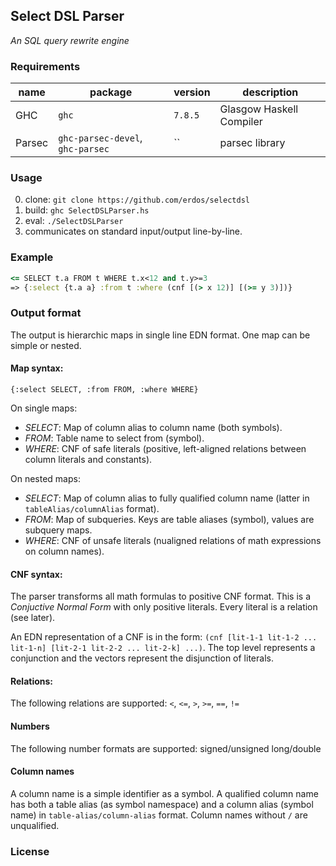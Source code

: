 ## Select DSL Parser

_An SQL query rewrite engine_


### Requirements

| name | package | version | description |
| ---- | ------- | ------- | ----------- |
| GHC  | `ghc` | `7.8.5` | Glasgow Haskell Compiler |
| Parsec | `ghc-parsec-devel`, `ghc-parsec` | `` | parsec library  |


### Usage

0. clone: `git clone https://github.com/erdos/selectdsl`
1. build: `ghc SelectDSLParser.hs`
2. eval: `./SelectDSLParser`
3. communicates on standard input/output line-by-line.


### Example

```Clojure
<= SELECT t.a FROM t WHERE t.x<12 and t.y>=3
=> {:select {t.a a} :from t :where (cnf [(> x 12)] [(>= y 3)])}
```

### Output format

The output is hierarchic maps in single line EDN format. One map can be simple or nested.

#### Map syntax:

```
{:select SELECT, :from FROM, :where WHERE}
```

On single maps:

- *SELECT*: Map of column alias to column name (both symbols).
- *FROM*: Table name to select from (symbol).
- *WHERE*: CNF of safe literals (positive, left-aligned relations between column literals and constants).

On nested maps:

- *SELECT*: Map of column alias to fully qualified column name (latter in `tableAlias/columnAlias` format).
- *FROM*: Map of subqueries. Keys are table aliases (symbol), values are subquery maps.
- *WHERE*: CNF of unsafe literals (nualigned relations of math expressions on column names).

#### CNF syntax:

The parser transforms all math formulas to positive CNF format. This is a _Conjuctive Normal Form_ with only positive literals. Every literal is a relation (see later).

An EDN representation of a CNF is in the form:
`(cnf [lit-1-1 lit-1-2 ... lit-1-n] [lit-2-1 lit-2-2 ... lit-2-k] ...)`.
The top level represents a conjunction and the vectors represent the disjunction of literals.

#### Relations:

The following relations are supported: `<`, `<=`, `>`, `>=`, `==`, `!=`

#### Numbers

The following number formats are supported: signed/unsigned long/double

#### Column names

A column name is a simple identifier as a symbol. A qualified column name has both a table alias (as symbol namespace) and a column alias (symbol name) in `table-alias/column-alias` format. Column names without `/` are unqualified.

### License
